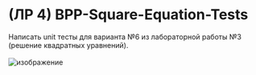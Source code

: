 # (ЛР 4) BPP-Square-Equation-Tests

Написать unit тесты для варианта №6 из лабораторной работы №3 (решение квадратных уравнений).
<br><br>
![изображение](https://github.com/EdgeFirewalk/BPP-Square-Equation-Tests/assets/64972579/a2be0fad-5815-4786-b137-37dc719ea964)
